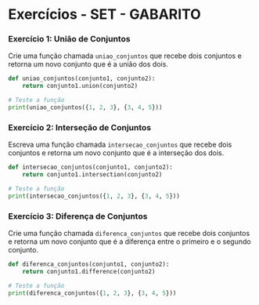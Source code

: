 # Exercícios - SET - GABARITO

### Exercício 1: União de Conjuntos
Crie uma função chamada `uniao_conjuntos` que recebe dois conjuntos e retorna um novo conjunto que é a união dos dois.

```python
def uniao_conjuntos(conjunto1, conjunto2):
    return conjunto1.union(conjunto2)

# Teste a função
print(uniao_conjuntos({1, 2, 3}, {3, 4, 5}))
```

### Exercício 2: Interseção de Conjuntos
Escreva uma função chamada `intersecao_conjuntos` que recebe dois conjuntos e retorna um novo conjunto que é a interseção dos dois.

```python
def intersecao_conjuntos(conjunto1, conjunto2):
    return conjunto1.intersection(conjunto2)

# Teste a função
print(intersecao_conjuntos({1, 2, 3}, {3, 4, 5}))
```

### Exercício 3: Diferença de Conjuntos
Crie uma função chamada `diferenca_conjuntos` que recebe dois conjuntos e retorna um novo conjunto que é a diferença entre o primeiro e o segundo conjunto.

```python
def diferenca_conjuntos(conjunto1, conjunto2):
    return conjunto1.difference(conjunto2)

# Teste a função
print(diferenca_conjuntos({1, 2, 3}, {3, 4, 5}))
```
